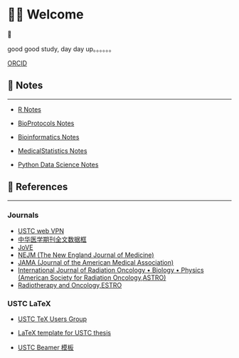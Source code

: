 # 👋🏻 Welcome

🤣

good good study, day day up。。。。。。

[ORCID](https://orcid.org/0009-0003-7561-3856)

## 📝 Notes

------------------------------------------------------------------------

-   [R Notes](https://wanganlin00.github.io/R/)

-   [BioProtocols Notes](https://wanganlin00.github.io/BioProtocols/)

-   [Bioinformatics Notes](https://wanganlin00.github.io/Bioinformatics/)

-   [MedicalStatistics Notes](https://wanganlin00.github.io/MedicalStatistics/)

-   [Python Data Science Notes](https://wanganlin00.github.io/PythonDataScience/)

## 🐍 References

------------------------------------------------------------------------

### Journals

-   [USTC web VPN](https://wvpn.ustc.edu.cn/)
-   [中华医学期刊全文数据框](https://www.yiigle.com/index)
-   [JoVE](https://www.jove.com/cn/)
-   [NEJM (The New England Journal of Medicine)](https://www.nejm.org)
-   [JAMA (Journal of the American Medical Association)](https://jamanetwork.com/)
-   [International Journal of Radiation Oncology • Biology • Physics (American Society for Radiation Oncology,ASTRO)](https://www.sciencedirect.com/journal/international-journal-of-radiation-oncology-biology-physics)
-   [Radiotherapy and Oncology,ESTRO](https://www.sciencedirect.com/journal/radiotherapy-and-oncology)

### USTC LaTeX

-   [USTC TeX Users Group](https://github.com/ustctug)

-   [LaTeX template for USTC thesis](https://github.com/ustctug/ustcthesis)

-   [USTC Beamer 模板](https://github.com/ustctug/ustcbeamer)
